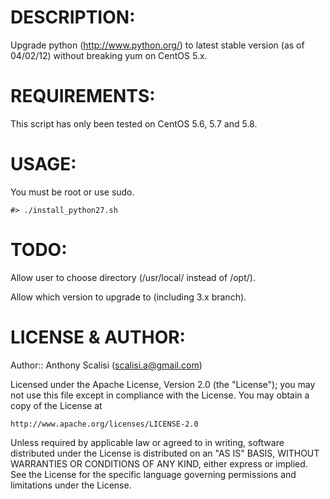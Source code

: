 # DESCRIPTION:

Upgrade python (http://www.python.org/) to latest stable version (as of 04/02/12) without breaking yum on CentOS 5.x.

# REQUIREMENTS:

This script has only been tested on CentOS 5.6, 5.7 and 5.8.

# USAGE:

You must be root or use sudo.

	#> ./install_python27.sh

# TODO:

Allow user to choose directory (/usr/local/ instead of /opt/).  

Allow which version to upgrade to (including 3.x branch).

# LICENSE & AUTHOR:

Author:: Anthony Scalisi (scalisi.a@gmail.com)

Licensed under the Apache License, Version 2.0 (the "License"); you may not use this file except in compliance with the License. You may obtain a copy of the License at

	http://www.apache.org/licenses/LICENSE-2.0

Unless required by applicable law or agreed to in writing, software distributed under the License is distributed on an "AS IS" BASIS, WITHOUT WARRANTIES OR CONDITIONS OF ANY KIND, either express or implied. See the License for the specific language governing permissions and limitations under the License.